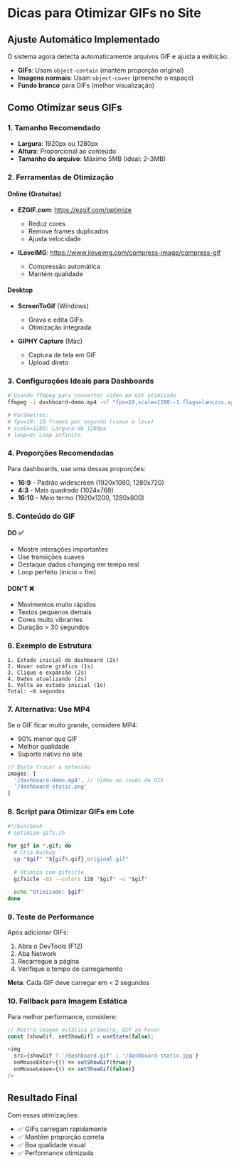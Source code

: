 # Dicas para Otimizar GIFs no Site

## Ajuste Automático Implementado

O sistema agora detecta automaticamente arquivos GIF e ajusta a exibição:
- **GIFs**: Usam `object-contain` (mantém proporção original)
- **Imagens normais**: Usam `object-cover` (preenche o espaço)
- **Fundo branco** para GIFs (melhor visualização)

## Como Otimizar seus GIFs

### 1. Tamanho Recomendado
- **Largura**: 1920px ou 1280px
- **Altura**: Proporcional ao conteúdo
- **Tamanho do arquivo**: Máximo 5MB (ideal: 2-3MB)

### 2. Ferramentas de Otimização

#### Online (Gratuitas)
- **EZGIF.com**: https://ezgif.com/optimize
  - Reduz cores
  - Remove frames duplicados
  - Ajusta velocidade

- **ILoveIMG**: https://www.iloveimg.com/compress-image/compress-gif
  - Compressão automática
  - Mantém qualidade

#### Desktop
- **ScreenToGif** (Windows)
  - Grava e edita GIFs
  - Otimização integrada
  
- **GIPHY Capture** (Mac)
  - Captura de tela em GIF
  - Upload direto

### 3. Configurações Ideais para Dashboards

```bash
# Usando ffmpeg para converter vídeo em GIF otimizado
ffmpeg -i dashboard-demo.mp4 -vf "fps=10,scale=1280:-1:flags=lanczos,split[s0][s1];[s0]palettegen[p];[s1][p]paletteuse" -loop 0 output.gif

# Parâmetros:
# fps=10: 10 frames por segundo (suave e leve)
# scale=1280: Largura de 1280px
# loop=0: Loop infinito
```

### 4. Proporções Recomendadas

Para dashboards, use uma dessas proporções:
- **16:9** - Padrão widescreen (1920x1080, 1280x720)
- **4:3** - Mais quadrado (1024x768)
- **16:10** - Meio termo (1920x1200, 1280x800)

### 5. Conteúdo do GIF

#### DO ✅
- Mostre interações importantes
- Use transições suaves
- Destaque dados changing em tempo real
- Loop perfeito (início = fim)

#### DON'T ❌
- Movimentos muito rápidos
- Textos pequenos demais
- Cores muito vibrantes
- Duração > 30 segundos

### 6. Exemplo de Estrutura

```
1. Estado inicial do dashboard (2s)
2. Hover sobre gráfico (1s)
3. Clique e expansão (2s)
4. Dados atualizando (2s)
5. Volta ao estado inicial (1s)
Total: ~8 segundos
```

### 7. Alternativa: Use MP4

Se o GIF ficar muito grande, considere MP4:
- 90% menor que GIF
- Melhor qualidade
- Suporte nativo no site

```javascript
// Basta trocar a extensão
images: [
  '/dashboard-demo.mp4', // Vídeo ao invés de GIF
  '/dashboard-static.png'
]
```

### 8. Script para Otimizar GIFs em Lote

```bash
#!/bin/bash
# optimize-gifs.sh

for gif in *.gif; do
  # Cria backup
  cp "$gif" "${gif%.gif}_original.gif"
  
  # Otimiza com gifsicle
  gifsicle -O3 --colors 128 "$gif" -o "$gif"
  
  echo "Otimizado: $gif"
done
```

### 9. Teste de Performance

Após adicionar GIFs:
1. Abra o DevTools (F12)
2. Aba Network
3. Recarregue a página
4. Verifique o tempo de carregamento

**Meta**: Cada GIF deve carregar em < 2 segundos

### 10. Fallback para Imagem Estática

Para melhor performance, considere:

```javascript
// Mostra imagem estática primeiro, GIF ao hover
const [showGif, setShowGif] = useState(false);

<img 
  src={showGif ? '/dashboard.gif' : '/dashboard-static.jpg'}
  onMouseEnter={() => setShowGif(true)}
  onMouseLeave={() => setShowGif(false)}
/>
```

## Resultado Final

Com essas otimizações:
- ✅ GIFs carregam rapidamente
- ✅ Mantém proporção correta
- ✅ Boa qualidade visual
- ✅ Performance otimizada
